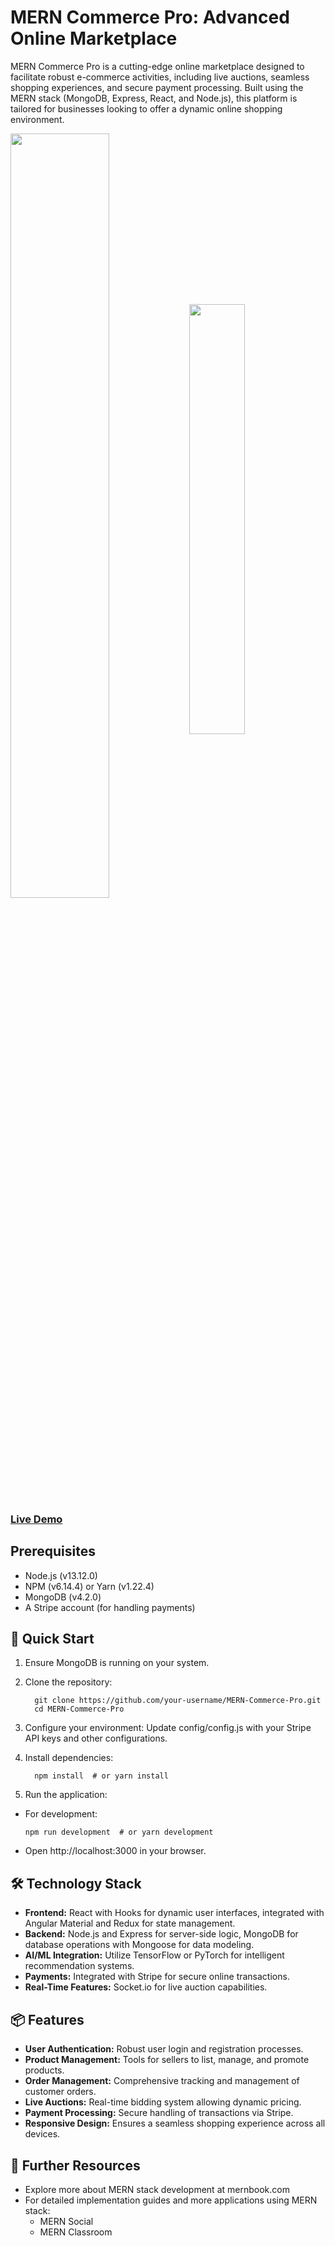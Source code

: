 # MERN Commerce Pro: Advanced Online Marketplace

MERN Commerce Pro is a cutting-edge online marketplace designed to facilitate robust e-commerce activities, including live auctions, seamless shopping experiences, and secure payment processing. Built using the MERN stack (MongoDB, Express, React, and Node.js), this platform is tailored for businesses looking to offer a dynamic online shopping environment.

<img align="center" src="https://s3.amazonaws.com/mernbook/git+/marketplace.png" width="56%"> <img align="center" src="https://mernbook.s3.amazonaws.com/git+/marketplace-bidding.png" width="42%">

### [Live Demo](http://marketplace2.mernbook.com/ "MERN Marketplace")

## Prerequisites
- Node.js (v13.12.0)
- NPM (v6.14.4) or Yarn (v1.22.4)
- MongoDB (v4.2.0)
- A Stripe account (for handling payments)

## 🚀 Quick Start
1. Ensure MongoDB is running on your system.
2. Clone the repository:

         git clone https://github.com/your-username/MERN-Commerce-Pro.git
         cd MERN-Commerce-Pro
   
3. Configure your environment:
   Update config/config.js with your Stripe API keys and other configurations.

4. Install dependencies:

         npm install  # or yarn install
5. Run the application:
- For development:

      npm run development  # or yarn development
- Open http://localhost:3000 in your browser.

## 🛠 Technology Stack
- **Frontend:** React with Hooks for dynamic user interfaces, integrated with Angular Material and Redux for state management.
- **Backend:** Node.js and Express for server-side logic, MongoDB for database operations with Mongoose for data modeling.
- **AI/ML Integration:** Utilize TensorFlow or PyTorch for intelligent recommendation systems.
- **Payments:** Integrated with Stripe for secure online transactions.
- **Real-Time Features:** Socket.io for live auction capabilities.

## 📦 Features
- **User Authentication:** Robust user login and registration processes.
- **Product Management:** Tools for sellers to list, manage, and promote products.
- **Order Management:** Comprehensive tracking and management of customer orders.
- **Live Auctions:** Real-time bidding system allowing dynamic pricing.
- **Payment Processing:** Secure handling of transactions via Stripe.
- **Responsive Design:** Ensures a seamless shopping experience across all devices.

## 📘 Further Resources
- Explore more about MERN stack development at mernbook.com
- For detailed implementation guides and more applications using MERN stack:
   - MERN Social
   - MERN Classroom
